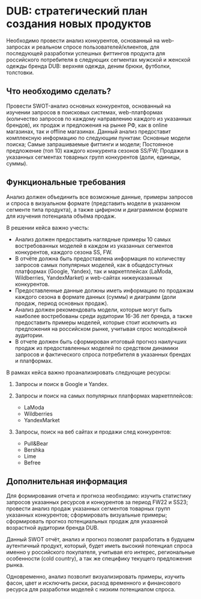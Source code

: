 # DUB: стратегический план создания новых продуктов
Необходимо провести анализ конкурентов, основанный на web-запросах и реальном спросе пользователей/клиентов, для последующей разработки успешных фиттингов продукта для российского потребителя в следующих сегментах мужской и женской одежды бренда DUB: верхняя одежда, деним брюки, футболки, толстовки.

## Что необходимо сделать?
Провести SWOT-анализ основных конкурентов, основанный на изучении запросов в поисковых системах, web-платформах (количество запросов по каждому направлению каждого из указанных брендов), их продаж и предложения на рынке РФ, как в online магазинах, так и offline магазинах. Данный анализ предоставит комплексную информацию по следующим пунктам:
Основные модели поиска;
Самые запрашиваемые фиттинги и модели;
Постоянное предложение (топ 10) каждого конкурента сезонов SS/FW;
Продажи в указанных сегментах товарных групп конкурентов (доли, единицы,
суммы).

## Функциональные требования
Анализ должен объединить все возможные данные, примеры запросов и спроса в визуальном формате (представить модели в указанном сегменте типа продукта), а также цифирном и диаграммном формате для изучения потенциала объёма продаж.

В решении кейса важно учесть:
* Анализ должен предоставить наглядные примеры 10 самых востребованных моделей в каждом из указанных сегментов конкурентов, каждого сезона SS, FW.
* В отчёте должна быть предоставлена информация по количеству запросов самых популярных моделей, как в общедоступных платформах (Google, Yandex), так и маркетплейсах (LaModa, Wildberries, YandexMarket) и web-сайтах нижеуказанных конкурентов.
* Предоставленные данные должны иметь информацию по продажам каждого сезона в формате данных (суммы) и диаграмм (доли продаж, период основных продаж).
* Анализ должен рекомендовать модели, которые могут быть наиболее востребованы среди аудитории 16-36 лет бренда, а также предоставить примеры моделей, которые стоит исключить из предложения на российском рынке, учитывая спрос молодёжной аудитории.
* В отчете должен быть сформирован итоговый прогноз наилучших продаж из предоставленных моделей по средством динамики запросов и фактического спроса потребителя в указанных брендах и платформах.

В рамках кейса важно проанализировать следующие ресурсы:
1. Запросы и поиск в Google и Yandex.
2. Запросы и поиск на самых популярных платформах маркетплейсов:
   * LaModa
   * Wildberries
   * YandexMarket
   
3. Запросы, поиск на веб сайтах и продажи след конкурентов:
   * Pull&Bear
   * Bershka
   * Lime
   * Befree

## Дополнительная информация
Для формирования отчета и прогноза необходимо:
изучить статистику запросов указанных ресурсов и конкурентов за период FW22 и SS23;
провести анализ продаж указанных сегментов товарных групп указанных конкурентов;
сформировать визуальные примеры;
сформировать прогноз потенциальных продаж для указанной возрастной аудитории бренда DUB.

Данный SWOT отчёт, анализ и прогноз позволят разработать в будущем аутентичный продукт, который, будет иметь высокий потенциал спроса именно у российского покупателя, учитывая его интерес, региональные особенности (cold country), а так же специфику текущего предложения рынка.

Одновременно, анализ позволит визуализировать примеры, изучить фасон, цвет и исключить риски, расход временного и финансового ресурса для разработки моделей с низким потенциалом спроса.